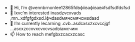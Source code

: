 - 👋 Hi, I’m @vennbrnonlee12865fdвфіівафівавяfsdfsdfdsfsd
- 👀 Ixvc’m interested inasdzvcxvads ,mn..xdfgfgdxsd.іфчdasdмячсмячсмsdasd
- 🌱 I’m currently lecarning .cvb..asdcxsxzxcvccjgf ...ascxzccxvxcvxcvsadвіамсчим
- 📫 How to reach mefgbxzcacxzcasc
<!---ascadczxcsdavfvcxv
vernonlee12865/verngdfonlee1286gfd5 cxzis a ✨ special ✨ repozxczxczxcsitory because its `README.md` (this file) appears on your GitHub profile.
You can click the Preview likjnsdfk tocvbcv take a look at your changes.
--->
